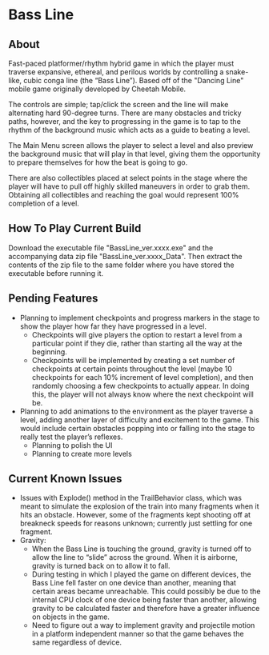 # Bass Line

## About
Fast-paced platformer/rhythm hybrid game in which the player must traverse expansive, ethereal, and perilous worlds by controlling a snake-like, cubic conga line (the “Bass Line”). Based off of the "Dancing Line" mobile game originally developed by Cheetah Mobile.

The controls are simple; tap/click the screen and the line will make alternating hard 90-degree turns. There are many obstacles and tricky paths, however, and the key to progressing in the game is to tap to the rhythm of the background music which acts as a guide to beating a level.

The Main Menu screen allows the player to select a level and also preview the background music that will play in that level, giving them the opportunity to prepare themselves for how the beat is going to go. 

There are also collectibles placed at select points in the stage where the player will have to pull off highly skilled maneuvers in order to grab them. Obtaining all collectibles and reaching the goal would represent 100% completion of a level.

## How To Play Current Build
Download the executable file "BassLine_ver.xxxx.exe" and the accompanying data zip file "BassLine_ver.xxxx_Data". Then extract the contents of the zip file to the same folder where you have stored the executable before running it.

## Pending Features
- Planning to implement checkpoints and progress markers in the stage to show the player how far they have progressed in a level.
	- Checkpoints will give players the option to restart a level from a particular point if they die, rather than starting all the way at the beginning.
	- Checkpoints will be implemented by creating a set number of checkpoints at certain points throughout the level (maybe 10 checkpoints for each 10% increment of level completion), and then randomly choosing a few checkpoints to actually appear. In doing this, the player will not always know where the next checkpoint will be.
- Planning to add animations to the environment as the player traverse a level, adding another layer of difficulty and excitement to the game. This would include certain obstacles popping into or falling into the stage to really test the player’s reflexes.
	- Planning to polish the UI
	- Planning to create more levels

## Current Known Issues
- Issues with Explode() method in the TrailBehavior class, which was meant to simulate the explosion of the train into many fragments when it hits an obstacle. However, some of the fragments kept shooting off at breakneck speeds for reasons unknown; currently just settling for one fragment.
- Gravity:
	- When the Bass Line is touching the ground, gravity is turned off to allow the line to “slide” across the ground. When it is airborne, gravity is turned back on to allow it to fall.
	- During testing in which I played the game on different devices, the Bass Line fell faster on one device than another, meaning that certain areas became unreachable. This could possibly be due to the internal CPU clock of one device being faster than another, allowing gravity to be calculated faster and therefore have a greater influence on objects in the game.
	- Need to figure out a way to implement gravity and projectile motion in a platform independent manner so that the game behaves the same regardless of device.
